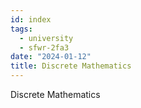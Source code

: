 ```yaml
---
id: index
tags:
  - university
  - sfwr-2fa3
date: "2024-01-12"
title: Discrete Mathematics
---
```


Discrete Mathematics
